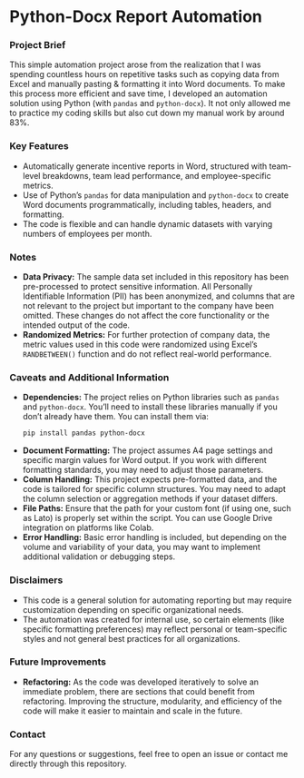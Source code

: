 # Python-Docx Report Automation

### Project Brief
This simple automation project arose from the realization that I was spending countless hours on repetitive tasks such as copying data from Excel and manually pasting & formatting it into Word documents. To make this process more efficient and save time, I developed an automation solution using Python (with `pandas` and `python-docx`). It not only allowed me to practice my coding skills but also cut down my manual work by around 83%.

### Key Features
- Automatically generate incentive reports in Word, structured with team-level breakdowns, team lead performance, and employee-specific metrics.
- Use of Python’s `pandas` for data manipulation and `python-docx` to create Word documents programmatically, including tables, headers, and formatting.
- The code is flexible and can handle dynamic datasets with varying numbers of employees per month.

### Notes
- **Data Privacy:** The sample data set included in this repository has been pre-processed to protect sensitive information. All Personally Identifiable Information (PII) has been anonymized, and columns that are not relevant to the project but important to the company have been omitted. These changes do not affect the core functionality or the intended output of the code.
- **Randomized Metrics:** For further protection of company data, the metric values used in this code were randomized using Excel’s `RANDBETWEEN()` function and do not reflect real-world performance.

### Caveats and Additional Information
- **Dependencies:** The project relies on Python libraries such as `pandas` and `python-docx`. You’ll need to install these libraries manually if you don’t already have them. You can install them via:
    ```bash
    pip install pandas python-docx
    ```
- **Document Formatting:** The project assumes A4 page settings and specific margin values for Word output. If you work with different formatting standards, you may need to adjust those parameters.
- **Column Handling:** This project expects pre-formatted data, and the code is tailored for specific column structures. You may need to adapt the column selection or aggregation methods if your dataset differs.
- **File Paths:** Ensure that the path for your custom font (if using one, such as Lato) is properly set within the script. You can use Google Drive integration on platforms like Colab.
- **Error Handling:** Basic error handling is included, but depending on the volume and variability of your data, you may want to implement additional validation or debugging steps.

### Disclaimers
- This code is a general solution for automating reporting but may require customization depending on specific organizational needs. 
- The automation was created for internal use, so certain elements (like specific formatting preferences) may reflect personal or team-specific styles and not general best practices for all organizations.

### Future Improvements
- **Refactoring:** As the code was developed iteratively to solve an immediate problem, there are sections that could benefit from refactoring. Improving the structure, modularity, and efficiency of the code will make it easier to maintain and scale in the future.

### Contact
For any questions or suggestions, feel free to open an issue or contact me directly through this repository.
